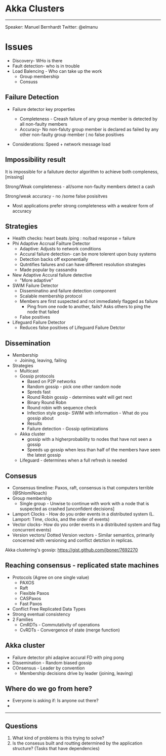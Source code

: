 # Akka Clusters
-------

Speaker: Manuel Bernhardt 
Twitter: @elmanu


# Issues
 
  - Discovery- WHo is there
  - Fault detection- who is in trouble
  - Load Balencing - Who can take up the work
    - Group membership
    - Consuss

## Failure Detection

  - Failure detector key properties
    - Completeness - Creash failure of any group member is detected by all non-faulty members
    - Accuracy- No non-faluty group member is declared as failed by any other non-faulty group 
    member ( no false positives

  - Considerations: Speed + network message load

## Impossibility result

It is impossible for a failuture dector algorithm to achieve both compleness, [missing]

Strong/Weak completeness - all/some non-faulty members detect a cash

Strong/weak accuracy - no /some false posisitves

- Most applications prefer strong completeness with a weakrer form of accuracy

## Strategies

 - Health checks: heart beats /ping : no/bad response = failure
 - Phi Adaptive Accrual Failture Detector
    - Adaptive: Adjusts to network conditions
    - Accural failure detection- can be more tolerent upon busy systems
    - Detection backs off exponentially
    - Qutntifies failures and can have different resolution strategies
    - Made popular by cassandra
  - New Adaptive Accural failure detective 
    - "More adaptive" 
  - SWIM Failure Detector
    - Disseminatino and failure detection component
    - Scalable membership protocol
    - Members are first suspected and not immediately flagged as failure 
      - Ping from one node to another, fails? Asks others to ping the node that failed
    - False positives
  - Lifeguard Failure Detector
    - Reduces false positives of Lifeguard Failure Detctor

 ## Dissemination

   - Membership
     - Joining, leaving, failing
   - Strategies
     - Multicast
     - Gossip protocols
       - Based on P2P networks
       - Random gossip - pick one other random node
        - Spreds fast
       - Round Robin gossip - determines waht will get next
       - Binary Round Robn 
       - Round robin with sequence check
       - Infection style gosip- SWIM with information
    - What do you gossip about
       - Results 
       - Failure detection
    - Gossip optimizations
     - Akka cluster 
       - gossip with a higherprobability to nodes that have not seen a gossip
       - Speeds up gossip when less than half of the members have seen the latest gossip
     - Lifeguard - determines when a full refresh is needed 

## Consesus 

 - Consensus timeline: Paxos, raft, consensus is that computers terrible (@ShlomiNoach)
 - Group membership 
   - Single group - Unwise to continue with work with a node that is suspected as crashed 
   [unconfident decisions] 
 - Lamport Clocks - How do you order events in a distributed system (L. Lamport: Time, clocks, 
 and the order of events)
 - Vector clocks- How do you order events in a distributed system and flag concurrent events)
 - Version vectors/ Dotted Version vectors - Similar semantics, primarily concerned with 
 versioning and conflict detction in replicas.

Akka clustering's gossip: https://gist.github.com/jboner/7692270

## Reaching consensus - replicated state machines 

  - Protocols (Agree on one single value)
    - PAXOS
    - Raft
    - Flexible Paxos
    - CASPaxos
    - Fast Paxos
  - Conflict Free Replicated Data Types
   - Strong eventual consistency
   - 2 Families 
     - CmRDTs - Commutativity of operations
     - CvRDTs - Convergence of state (merge function)

## Akka cluster 
 - Failure detector phi adapive accural FD with ping pong 
 - Dissemination - Random biased gossip 
 - COnsensus - Leader by convention
   - Membership decisions drive by leader (joining, leaving) 

## Where do we go from here?

  - Everyone is asking if: Is anyone out there?
  - 
-----

## Questions

1. What kind of problems is this trying to solve?
2. Is the consesus built and routting determined by the application structure? (Tasks that have 
dependencies)
